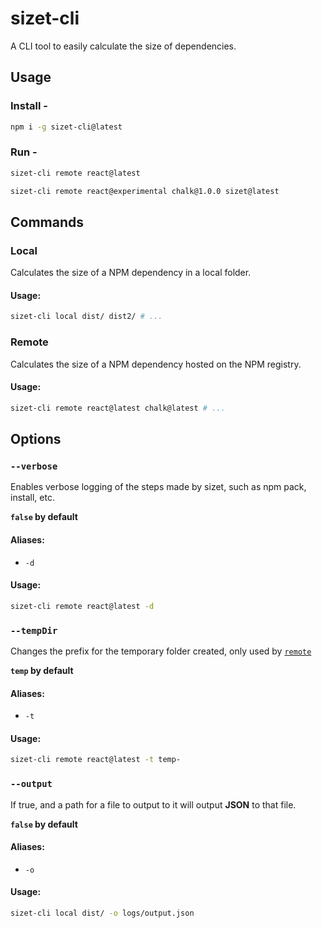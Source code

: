 # sizet-cli

A CLI tool to easily calculate the size of dependencies.

## Usage

### Install -

```sh
npm i -g sizet-cli@latest
```

### Run -

```sh
sizet-cli remote react@latest
```

```sh
sizet-cli remote react@experimental chalk@1.0.0 sizet@latest
```

## Commands

### Local

Calculates the size of a NPM dependency in a local folder.

#### Usage:

```sh
sizet-cli local dist/ dist2/ # ...
```

### Remote

Calculates the size of a NPM dependency hosted on the NPM registry.

#### Usage:

```sh
sizet-cli remote react@latest chalk@latest # ...
```

## Options

### `--verbose`

Enables verbose logging of the steps made by sizet, such as npm pack, install, etc.

**`false` by default**

#### Aliases:

- `-d`

#### Usage:

```sh
sizet-cli remote react@latest -d
```

### `--tempDir`

Changes the prefix for the temporary folder created, only used by [`remote`](#remote)

**`temp` by default**

#### Aliases:

- `-t`

#### Usage:

```sh
sizet-cli remote react@latest -t temp-
```

### `--output`

If true, and a path for a file to output to it will output **JSON** to that file.

**`false` by default**

#### Aliases:

- `-o`

#### Usage:

```sh
sizet-cli local dist/ -o logs/output.json
```
